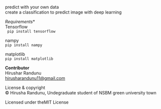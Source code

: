 
predict with your own data  
create a classification to predict image with deep learning

*Requirements**    
Tensorflow  
`` pip install tensorflow``

nampy  
``pip install nampy`` 

matplotlib  
``pip install matplotlib``

**Contributor**         
Hirushar Randunu           
hirusharandunu11@gmail.com

License & copyright         
© Hirusha Randunu, Undegraduate student of NSBM green university town

Licensed under theMIT License